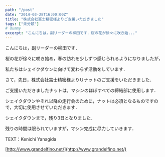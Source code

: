 ```yaml
---
path: "/post"
date: "2014-03-28T16:00:00Z"
title: "株式会社冨士精密様よりご支援いただきました"
tags: ["未分類"]
# dummy
excerpt: "こんにちは，副リーダーの柳田です．桜の花が徐々に咲き始..."
---
```




[](28-1.jpg)

こんにちは，副リーダーの柳田です．

桜の花が徐々に咲き始め，春の訪れを少しずつ感じられるようになりましたが，

私たちはシェイクダウンに向けて変わらず活動をしています．

さて，先日，株式会社冨士精密様よりＵナットのご支援をいただきました．

ご支援いただきましたナットは，マシンのほぼすべての締結部に使用します．

シェイクダウンやそれ以降の走行会のために，ナットは必須となるものですので，大切に使用させていただきます．

シェイクダウンまで，残り3日となりました．

残りの時間は限られていますが，マシン完成に尽力していきます．

TEXT：Kenichi Yanagida

[http://www.grandelfino.net/](http://www.grandelfino.net/)


